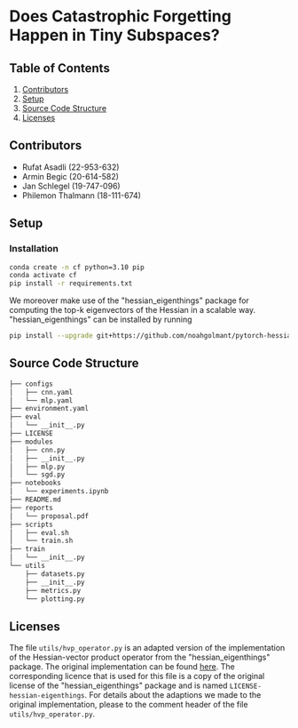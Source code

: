 # Does Catastrophic Forgetting Happen in Tiny Subspaces?

## Table of Contents
1. [Contributors](#contributors)
2. [Setup](#setup)
3. [Source Code Structure](#source-code-structure)
4. [Licenses](#licenses)

## Contributors
- Rufat Asadli (22-953-632)
- Armin Begic (20-614-582)
- Jan Schlegel (19-747-096)
- Philemon Thalmann (18-111-674)

## Setup
### Installation
```bash
conda create -n cf python=3.10 pip
conda activate cf
pip install -r requirements.txt
```

We moreover make use of the "hessian_eigenthings" package for computing the top-k eigenvectors of the Hessian in a scalable way. "hessian_eigenthings" can be installed by running
```bash
pip install --upgrade git+https://github.com/noahgolmant/pytorch-hessian-eigenthings.git@master#egg=hessian-eigenthings
```

## Source Code Structure
```bash
├── configs
│   ├── cnn.yaml
│   └── mlp.yaml
├── environment.yaml
├── eval
│   └── __init__.py
├── LICENSE
├── modules
│   ├── cnn.py
│   ├── __init__.py
│   ├── mlp.py
│   └── sgd.py
├── notebooks
│   └── experiments.ipynb
├── README.md
├── reports
│   └── proposal.pdf
├── scripts
│   ├── eval.sh
│   └── train.sh
├── train
│   └── __init__.py
└── utils
    ├── datasets.py
    ├── __init__.py
    ├── metrics.py
    └── plotting.py
```

## Licenses
The file `utils/hvp_operator.py` is an adapted version of the implementation of the Hessian-vector product operator from the "hessian_eigenthings" package. The original implementation can be found [here](https://github.com/noahgolmant/pytorch-hessian-eigenthings/blob/master/hessian_eigenthings/hvp_operator.py). The corresponding licence that is used for this file is a copy of the original license of the "hessian_eigenthings" package and is named `LICENSE-hessian-eigenthings`. For details about the adaptions we made to the original implementation, please to the comment header of the file `utils/hvp_operator.py`.
